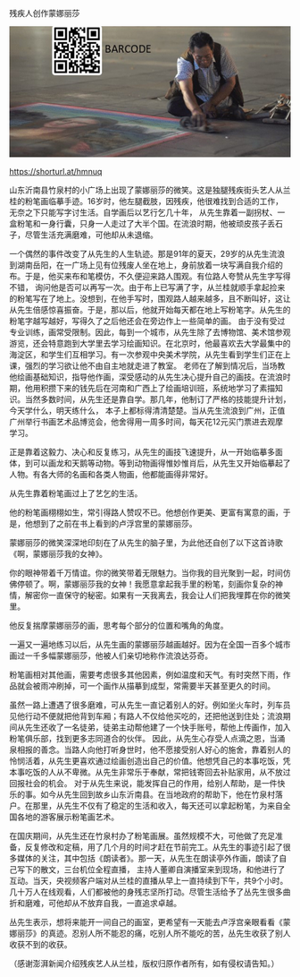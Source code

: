 残疾人创作蒙娜丽莎


![残疾人创作蒙娜丽莎](https://github.com/ywangnccu/ywang/blob/main/images/PRAISE_DISABILITIES_JOB.jpg)

https://shorturl.at/hmnuq

山东沂南县竹泉村的小广场上出现了蒙娜丽莎的微笑。这是独腿残疾街头艺人从兰桂的粉笔画临摹手迹。16岁时，他左腿截肢，因残疾，他很难找到合适的工作，无奈之下只能写字讨生活。自学画后以艺行乞几十年，
从先生靠着一副拐杖、一盒粉笔和一身行囊，只身一人走过了大半个国。在流浪时期，他被顽皮孩子丢石子，尽管生活充满磨难，可他却从未退缩。

一个偶然的事件改变了从先生的人生轨迹。那是91年的夏天，29岁的从先生流浪到湖南岳阳，在一广场上见有位残废人坐在地上，身前放着一块写满自我介绍的布。于是，他买来布和笔模仿，不久便迎来路人围观。有位路人夸赞从先生字写得不错，
询问他是否可以再写一次。由于布上已写满了字，从兰桂就顺手拿起捡来的粉笔写在了地上。没想到，在他手写时，围观路人越来越多，且不断叫好，这让从先生倍感惊喜振奋。于是，那以后，他就开始每天都在地上写粉笔字。从先生的粉笔字越写越好，写得久了之后他还会在旁边作上一些简单的画。
由于没有受过专业训练，画常受限制。因此，每到一个城市，从先生除了去博物馆、美术馆参观游览，还会特意跑到大学里去学习绘画知识。在北京时，他最喜欢去大学最集中的海淀区，和学生们互相学习。有一次参观中央美术学院，从先生看到学生们正在上课，强烈的学习欲让他不由自主地就走进了教室。
老师在了解到情况后，当场教他绘画基础知识，指导他作画，深受感动的从先生决心提升自己的画技。在流浪时期，他用积攒下来的钱先后在河南和广西上了绘画培训班，系统地学习了素描知识。当然多数时间，从先生还是靠自学。那几年，他制订了严格的技能提升计划，今天学什么，明天练什么，
本子上都标得清清楚楚。当从先生流浪到广州，正值广州举行书画艺术品博览会，他舍得用一周多时间，每天花12元买门票进去观摩学习。

正是靠着这毅力、决心和反复练习，从先生的画技飞速提升，从一开始临摹多面体，到可以画龙和天鹅等动物。等到动物画得惟妙惟肖后，从先生又开始临摹起了人物。有各大师的名画和各类人物画，他都能画得非常好。

从先生靠着粉笔画过上了艺乞的生活。

他的粉笔画栩栩如生，常引得路人赞叹不已。他想创作更美、更富有寓意的画，于是，他想到了之前在书上看到的卢浮宫里的蒙娜丽莎。

蒙娜丽莎的微笑深深地印刻在了从先生的脑子里，为此他还自创了以下这首诗歌《啊，蒙娜丽莎我的女神》。

你的眼神带着千万情谊。你的微笑带着无限魅力。当你我的目光聚到一起，时间仿佛停顿了。啊，蒙娜丽莎我的女神！我愿意拿起我手里的粉笔，刻画你复杂的神情，解密你一直保守的秘密。如果有一天我离去，我会让人们把我埋葬在你的微笑里。

他反复揣摩蒙娜丽莎的画，思考每个部分的位置和嘴角的角度。

一遍又一遍地练习以后，从先生画的蒙娜丽莎越画越好。因为在全国一百多个城市画过一千多幅蒙娜丽莎，他被人们亲切地称作流浪达芬奇。

粉笔画相对其他画，需要考虑很多其他因素，例如温度和天气。有时突然下雨，作品就会被雨冲刷掉，可一个画作从描摹到成型，常需要半天甚至更久的时间。

虽然一路上遭遇了很多磨难，可从先生一直记着别人的好。例如坐火车时，列车员见他行动不便就把他背到车厢；有路人不仅给他买吃的，还把他送到住处；流浪期间从先生还收了一名徒弟，徒弟主动帮他建了一个快手账号，帮他上传画作，加入粉笔俱乐部，找到更多志同道合的伙伴。
因此，从先生心存受人点滴之恩，当涌泉相报的善念。当路人向他打听身世时，他不愿接受别人好心的施舍，靠着别人的怜悯活着，从先生更喜欢通过绘画创造出自己的价值。他想凭自己的本事吃饭，凭本事吃饭的人从不卑微。从先生非常乐于奉献，常把钱寄回去补贴家用，从不放过回报社会的机会。
对于从先生来说，能发挥自己的作用，给别人帮助，是一件快乐的事。如今从先生回到故乡山东沂南县。在当地政府的帮助下，他在竹泉村落户。在那里，从先生不仅有了稳定的生活和收入，每天还可以拿起粉笔，为来自全国各地的游客展示粉笔画艺术。

在国庆期间，从先生还在竹泉村办了粉笔画展。虽然规模不大，可他做了充足准备，反复修改和定稿，用了几个月的时间才赶在节前完工。从先生的事迹引起了很多媒体的关注，其中包括《朗读者》。那一天，从先生在朗读亭外作画，朗读了自己写下的散文，三台机位全程直播，
主持人董卿自演播室来到现场，和他进行了互动。当天，央视频客户端对从兰桂的直播从早上一直持续到下午，共9个小时。几十万人在线观看，人们都被他的身残志坚所打动。尽管生活给予了丛先生很多曲折和磨难，可他却从不放弃自我，一直追求卓越。

丛先生表示，想将来能开一间自己的画室，更希望有一天能去卢浮宫亲眼看看《蒙娜丽莎》的真迹。忍别人所不能忍的痛，吃别人所不能吃的苦，丛先生收获了别人收获不到的收获。


（感谢澎湃新闻介绍残疾艺人从兰桂，版权归原作者所有，如有侵权请告知。）
